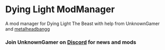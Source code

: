 # Dying Light ModManager

A mod manager for Dying Light The Beast with help from UnknownGamer and [metalheadbangg](https://github.com/metalheadbangg/UnleashTheMods)

### Join UnknownGamer on [Discord](http://discord.gg/WwbRyqaYwT) for news and mods
